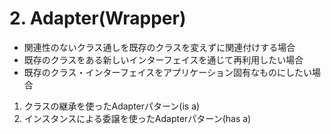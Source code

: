 # 2. Adapter(Wrapper)
* 関連性のないクラス通しを既存のクラスを変えずに関連付けする場合
* 既存のクラスをある新しいインターフェイスを通じて再利用したい場合
* 既存のクラス・インターフェイスをアプリケーション固有なものにしたい場合

1. クラスの継承を使ったAdapterパターン(is a)
2. インスタンスによる委譲を使ったAdapterパターン(has a)

